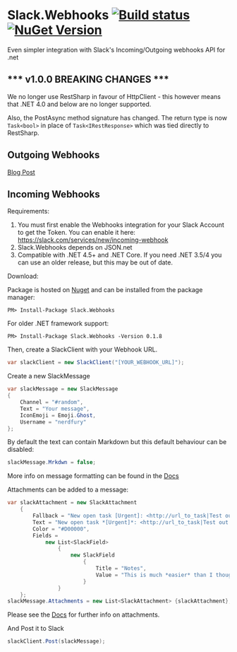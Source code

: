 Slack.Webhooks [![Build status](https://ci.appveyor.com/api/projects/status/08qvvm46ouxwujmq/branch/master?svg=true)](https://ci.appveyor.com/project/nerdfury/slack/branch/master) [![NuGet Version](http://img.shields.io/nuget/v/Slack.Webhooks.svg?style=flat)](https://www.nuget.org/packages/Slack.Webhooks/)
==============

Even simpler integration with Slack's Incoming/Outgoing webhooks API for .net

*** v1.0.0 BREAKING CHANGES ***
---

We no longer use RestSharp in favour of HttpClient - this however means that
.NET 4.0 and below are no longer supported.

Also, the PostAsync method signature has changed. The return type is now ```Task<bool>```
in place of ```Task<IRestResponse>``` which was tied directly to RestSharp.

Outgoing Webhooks
---

[Blog Post](http://nerdfury.me/2015/04/07/Slack-Outgoing-Webhooks/)

Incoming Webhooks
---

Requirements:

1. You must first enable the Webhooks integration for your Slack Account to get the Token. You can enable it here: https://slack.com/services/new/incoming-webhook
2. Slack.Webhooks depends on JSON.net
3. Compatible with .NET 4.5+ and .NET Core. If you need .NET 3.5/4 you can use an older release, but this may be out of date.

Download:

Package is hosted on [Nuget](https://www.nuget.org/packages/Slack.Webhooks/) and can be installed from the package manager:

```
PM> Install-Package Slack.Webhooks
```

For older .NET framework support:
```
PM> Install-Package Slack.Webhooks -Version 0.1.8
```

Then, create a SlackClient with your Webhook URL.

```csharp
var slackClient = new SlackClient("[YOUR_WEBHOOK_URL]");
```

Create a  new SlackMessage
```csharp
var slackMessage = new SlackMessage
{
    Channel = "#random",
    Text = "Your message",
    IconEmoji = Emoji.Ghost,
    Username = "nerdfury"
};
```

By default the text can contain Markdown but this default behaviour can be disabled:

```csharp
slackMessage.Mrkdwn = false;
```

More info on message formatting can be found in the [Docs](https://api.slack.com/docs/formatting)

Attachments can be added to a message:
```csharp
var slackAttachment = new SlackAttachment
    {
        Fallback = "New open task [Urgent]: <http://url_to_task|Test out Slack message attachments>",
        Text = "New open task *[Urgent]*: <http://url_to_task|Test out Slack message attachments>",
        Color = "#D00000",
        Fields =
            new List<SlackField>
                {
                    new SlackField
                        {
                            Title = "Notes",
                            Value = "This is much *easier* than I thought it would be."
                        }
                }
    };
slackMessage.Attachments = new List<SlackAttachment> {slackAttachment};
```

Please see the [Docs](https://api.slack.com/docs/attachments) for further info on attachments.

And Post it to Slack

```csharp
slackClient.Post(slackMessage);
```
